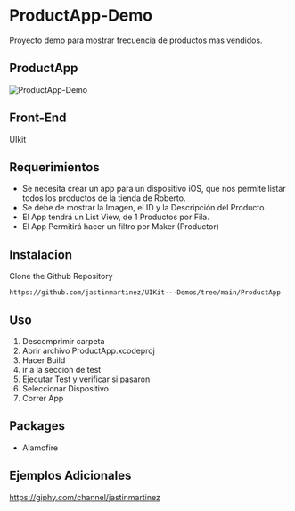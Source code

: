 


# ProductApp-Demo

Proyecto demo para mostrar frecuencia de productos mas vendidos.

## ProductApp
![ProductApp-Demo](https://media.giphy.com/media/bbzrAWyPV0CVMuFqW3/giphy.gif)

## Front-End
UIkit

## Requerimientos
-	Se necesita crear un app para un dispositivo iOS, que nos permite listar todos los productos de la tienda de Roberto.
-	Se debe de mostrar la Imagen, el ID y la Descripción del Producto.
-	El App tendrá un List View, de 1 Productos por Fila.
-	El App Permitirá hacer un filtro por Maker (Productor)

## Instalacion
Clone the Github Repository
```
https://github.com/jastinmartinez/UIKit---Demos/tree/main/ProductApp
```

## Uso
1. Descomprimir carpeta
2. Abrir archivo ProductApp.xcodeproj
3. Hacer Build
4. ir a la seccion de test
5. Ejecutar Test y verificar si pasaron
6. Seleccionar Dispositivo
7. Correr App


## Packages
* Alamofire

## Ejemplos Adicionales
https://giphy.com/channel/jastinmartinez
